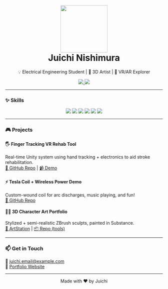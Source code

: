 <!-- Example README Portfolio with Custom Style -->

<h1 align="center">
  <img src="https://your-image-url.png" width="150"><br>
  <b>Juichi Nishimura</b>
</h1>

<p align="center">💡 Electrical Engineering Student | 🎨 3D Artist | 🔬 VR/AR Explorer</p>

<p align="center">
  <a href="https://www.linkedin.com/in/your-profile" target="_blank">
    <img src="https://img.shields.io/badge/LinkedIn-Profile-blue?style=for-the-badge&logo=linkedin">
  </a>
  <a href="https://github.com/yourusername" target="_blank">
    <img src="https://img.shields.io/badge/GitHub-Profile-black?style=for-the-badge&logo=github">
  </a>
</p>

---

### ✨ Skills

<p align="center">
  <img src="https://img.shields.io/badge/-Embedded%20Systems-red?style=for-the-badge">
  <img src="https://img.shields.io/badge/-3DCG-orange?style=for-the-badge">
  <img src="https://img.shields.io/badge/-Unity-green?style=for-the-badge">
  <img src="https://img.shields.io/badge/-C++-blue?style=for-the-badge">
  <img src="https://img.shields.io/badge/-Python-yellow?style=for-the-badge&logo=python">
  <img src="https://img.shields.io/badge/-Shader%20Programming-purple?style=for-the-badge">
</p>

---

### 🎮 Projects

#### 🖐️ Finger Tracking VR Rehab Tool  
Real-time Unity system using hand tracking + electronics to aid stroke rehabilitation.  
[🔗 GitHub Repo](#) | [📹 Demo](#)

#### ⚡ Tesla Coil + Wireless Power Demo  
Custom-wound coil for arc discharges, music playing, and fun!  
[🔗 GitHub Repo](#)

#### 👩‍🎨 3D Character Art Portfolio  
Stylized + semi-realistic ZBrush sculpts, painted in Substance.  
[🎨 ArtStation](#) | [📦 Repo (tools)](#)

---

### 📫 Get in Touch

📧 juichi.email@example.com  
🔗 [Portfolio Website](#)

---

<p align="center">Made with ❤️ by Juichi</p>
